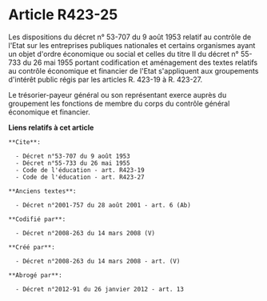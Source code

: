 # Article R423-25

Les dispositions du décret n° 53-707 du 9 août 1953 relatif au contrôle de l'Etat sur les entreprises publiques nationales et
certains organismes ayant un objet d'ordre économique ou social et celles du titre II du décret n° 55-733 du 26 mai 1955
portant codification et aménagement des textes relatifs au contrôle économique et financier de l'Etat s'appliquent aux
groupements d'intérêt public régis par les articles R. 423-19 à R. 423-27. 

Le trésorier-payeur général ou son représentant exerce auprès du groupement les fonctions de membre du corps du contrôle
général économique et financier.

**Liens relatifs à cet article**

	**Cite**:

	  - Décret n°53-707 du 9 août 1953
	  - Décret n°55-733 du 26 mai 1955
	  - Code de l'éducation - art. R423-19
	  - Code de l'éducation - art. R423-27

	**Anciens textes**:

	  - Décret n°2001-757 du 28 août 2001 - art. 6 (Ab)

	**Codifié par**:

	  - Décret n°2008-263 du 14 mars 2008 (V)

	**Créé par**:

	  - Décret n°2008-263 du 14 mars 2008 - art. (V)

	**Abrogé par**:

	  - Décret n°2012-91 du 26 janvier 2012 - art. 13
